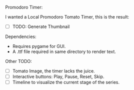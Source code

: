 Promodoro Timer:

I wanted a Local Promodoro Tomato Timer, this is the result:

- [ ] TODO: Generate Thumbnail

Dependencies:
- Requires pygame for GUI.
- A .ttf file required in same directory to render text.

Other TODO:
- [ ] Tomato Image, the timer lacks the juice.
- [ ] Interactive buttons: Play, Pause, Reset, Skip.
- [ ] Timeline to visualize the current stage of the series.
